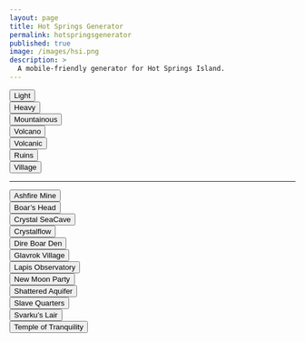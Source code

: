 ```yaml
---
layout: page
title: Hot Springs Generator
permalink: hotspringsgenerator
published: true
image: /images/hsi.png
description: >
  A mobile-friendly generator for Hot Springs Island.
---
```


<div class="row">
  <div class="col-md-3 col-6 tightSpacing buttonWrapper"><button class="btn btn-primary btn-lg" onclick="Overland('Light')">Light</button></div>
  <div class="col-md-3 col-6 tightSpacing buttonWrapper"><button class="btn btn-primary btn-lg" onclick="Overland('Heavy')">Heavy</button></div>
  <div class="col-md-3 col-6 tightSpacing buttonWrapper"><button class="btn btn-primary btn-lg" onclick="Overland('Mountainous')">Mountainous</button></div>
  <div class="col-md-3 col-6 tightSpacing buttonWrapper"><button class="btn btn-primary btn-lg" onclick="Overland('Volcano')">Volcano</button></div>
  <div class="col-md-4 col-6 tightSpacing buttonWrapper"><button class="btn btn-primary btn-lg" onclick="Overland('Volcanic')">Volcanic</button></div>
  <div class="col-md-4 col-6 tightSpacing buttonWrapper"><button class="btn btn-primary btn-lg" onclick="Overland('Ruins')">Ruins</button></div>
  <div class="col-md-4 col-12 tightSpacing buttonWrapper"><button class="btn btn-primary btn-lg" onclick="Overland('Village')">Village</button></div>
</div>

<div class="container generatorCard" id="locationCard" style="margin-bottom: 30px;display:none;">
  <div class="tab">
    <button class="tablinks" onclick="openTab(event, 'overland')" id="defaultOpen">Overland</button>
    <button class="tablinks" onclick="openTab(event, 'images')">Images</button>
  </div>
  <div id="overland" class="tabcontent">
    <h2>Encounter Name</h2>
    <p>Encounter Description.</p>
  </div>
  <div id="images" class="tabcontent">
    No image available.
  </div>
</div>

<hr>

<div class="row">
  <div class="col-md-4 col-6 tightSpacing buttonWrapper"><button class="btn btn-primary btn-lg" onclick="mappedLocations('Ashfire Mine')">Ashfire Mine</button></div>
  <div class="col-md-4 col-6 tightSpacing buttonWrapper"><button class="btn btn-primary btn-lg" onclick="mappedLocations('Boar’s Head')">Boar’s Head</button></div>
  <div class="col-md-4 col-6 tightSpacing buttonWrapper"><button class="btn btn-primary btn-lg" onclick="mappedLocations('Crystal SeaCave')">Crystal SeaCave</button></div>
  <div class="col-md-4 col-6 tightSpacing buttonWrapper"><button class="btn btn-primary btn-lg" onclick="mappedLocations('Crystalflow')">Crystalflow</button></div>
  <div class="col-md-4 col-6 tightSpacing buttonWrapper"><button class="btn btn-primary btn-lg" onclick="mappedLocations('Dire Boar Den')">Dire Boar Den</button></div>
  <div class="col-md-4 col-6 tightSpacing buttonWrapper"><button class="btn btn-primary btn-lg" onclick="mappedLocations('Glavrok Village')">Glavrok Village</button></div>
  <div class="col-md-4 col-6 tightSpacing buttonWrapper"><button class="btn btn-primary btn-lg" onclick="mappedLocations('Lapis Observatory')">Lapis Observatory</button></div>
  <div class="col-md-4 col-6 tightSpacing buttonWrapper"><button class="btn btn-primary btn-lg" onclick="mappedLocations('New Moon Party')">New Moon Party</button></div>
  <div class="col-md-4 col-6 tightSpacing buttonWrapper"><button class="btn btn-primary btn-lg" onclick="mappedLocations('Shattered Aquifer')">Shattered Aquifer</button></div>
  <div class="col-md-4 col-6 tightSpacing buttonWrapper"><button class="btn btn-primary btn-lg" onclick="mappedLocations('Slave Quarters')">Slave Quarters</button></div>
  <div class="col-md-4 col-6 tightSpacing buttonWrapper"><button class="btn btn-primary btn-lg" onclick="mappedLocations('Svarku’s Lair')">Svarku’s Lair</button></div>
  <div class="col-md-4 col-6 tightSpacing buttonWrapper"><button class="btn btn-primary btn-lg" onclick="mappedLocations('Temple of Tranquility')">Temple of Tranquility</button></div>
</div>

<script async src="/_pages/hsi.js" charset="utf-8"></script>